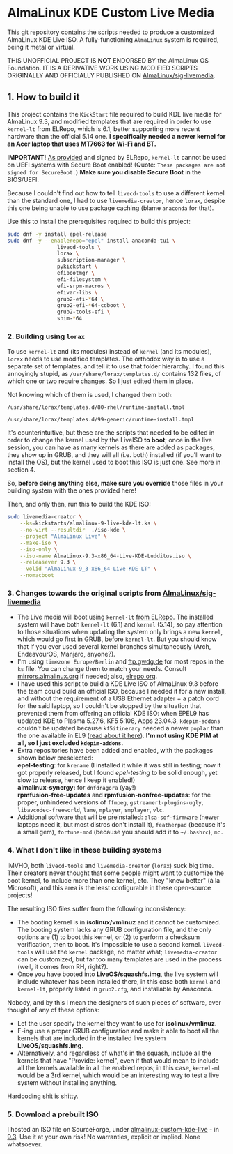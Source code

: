 # AlmaLinux KDE Custom Live Media

This git repository contains the scripts needed to produce a customized AlmaLinux KDE Live ISO. A fully-functioning `AlmaLinux` system is required, being it metal or virtual.

THIS UNOFFICIAL PROJECT IS **NOT** ENDORSED BY the AlmaLinux OS Foundation. IT IS A DERIVATIVE WORK USING MODIFIED SCRIPTS ORIGINALLY AND OFFICIALLY PUBLISHED ON [AlmaLinux/sig-livemedia](https://github.com/AlmaLinux/sig-livemedia).

## 1. How to build it

This project contains the `KickStart` file required to build KDE live media for AlmaLinux 9.3, and modified templates that are required in order to use `kernel-lt` from ELRepo, which is 6.1, better supporting more recent hardware than the official 5.14 one. **I specifically needed a newer kernel for an Acer laptop that uses MT7663 for Wi-Fi and BT.**

**IMPORTANT!** [As provided](http://elrepo.org/tiki/kernel-lt) and signed by ELRepo, `kernel-lt` cannot be used on UEFI systems with Secure Boot enabled! (Quote: `These packages are not signed for SecureBoot.`) **Make sure you disable Secure Boot** in the BIOS/UEFI.

Because I couldn't find out how to tell `livecd-tools` to use a different kernel than the standard one, I had to use `livemedia-creator`, hence `lorax`, despite this one being unable to use package caching (blame `anaconda` for that).&#x20;

Use this to install the prerequisites required to build this project:

```sh
sudo dnf -y install epel-release
sudo dnf -y --enablerepo="epel" install anaconda-tui \
                livecd-tools \
                lorax \
                subscription-manager \
                pykickstart \
                efibootmgr \
                efi-filesystem \
                efi-srpm-macros \
                efivar-libs \
                grub2-efi-*64 \
                grub2-efi-*64-cdboot \
                grub2-tools-efi \
                shim-*64
```

### 2. Building using `lorax`

To use `kernel-lt` and (its modules) instead of `kernel` (and its modules), `lorax` needs to use modified templates. The orthodox way is to use a separate set of templates, and tell it to use that folder hierarchy. I found this annoyingly stupid, as `/usr/share/lorax/templates.d/` contains 132 files, of which one or two require changes. So I just edited them in place.

Not knowing which of them is used, I changed them both:

`/usr/share/lorax/templates.d/80-rhel/runtime-install.tmpl`

`/usr/share/lorax/templates.d/99-generic/runtime-install.tmpl`

It's counterintuitive, but these are the scripts that needed to be edited in order to change the kernel used by the LiveISO **to boot**; once in the live session, you can have as many kernels as there are added as packages, they show up in GRUB, and they will all (i.e. both) installed (if you'll want to install the OS), but the kernel used to boot this ISO is just one. See more in section 4.

So, **before doing anything else, make sure you override** those files in your building system with the ones provided here!

Then, and only then, run this to build the KDE ISO:

```sh
sudo livemedia-creator \
    --ks=kickstarts/almalinux-9-live-kde-lt.ks \
    --no-virt --resultdir  ./iso-kde \
    --project "AlmaLinux Live" \
    --make-iso \
    --iso-only \
    --iso-name AlmaLinux-9.3-x86_64-Live-KDE-Ludditus.iso \
    --releasever 9.3 \
    --volid "AlmaLinux-9_3-x86_64-Live-KDE-LT" \
    --nomacboot 
```

### 3. Changes towards the original scripts from [AlmaLinux/sig-livemedia](https://github.com/AlmaLinux/sig-livemedia)

* The Live media will boot using `kernel-lt` [from ELRepo](http://elrepo.org/tiki/kernel-lt). The installed system will have both `kernel-lt` (6.1) and `kernel` (5.14), so pay attention to those situations when updating the system only brings a new `kernel`, which would go first in GRUB, before `kernel-lt`. But you should know that if you ever used several kernel branches simultaneously (Arch, EndeavourOS, Manjaro, anyone?).
* I'm using `timezone Europe/Berlin` and [ftp.gwdg.de](https://ftp.gwdg.de) for most repos in the `ks` file. You can change them to match your needs. Consult [mirrors.almalinux.org](https://mirrors.almalinux.org) if needed; also, [elrepo.org](http://elrepo.org/tiki/Download).
* I have used this script to build a KDE Live ISO of AlmaLinux 9.3 before the team could build an official ISO, because I needed it for a new install, and without the requirement of a USB Ethernet adapter + a patch cord for the said laptop, so I couldn't be stopped by the situation that prevented them from offering an official KDE ISO: when EPEL9 has updated KDE to Plasma 5.27.6, KF5 5.108, Apps 23.04.3, `kdepim-addons` couldn't be updated because `kf5itinerary` needed a newer `poplar` than the one available in EL9 ([read about it here](https://lists.fedoraproject.org/archives/list/epel-devel@lists.fedoraproject.org/thread/VAAKEKAEKGSBBPXO4HJK3J7EDVPUUKJM/)). **I'm not using KDE PIM at all, so I just excluded `kdepim-addons`.**
* Extra repositories have been added and enabled, with the packages shown below preselected:\
  **epel-testing**: for `krename` (I installed it while it was still in testing; now it got properly released, but I found _epel-testing_ to be solid enough, yet slow to release, hence I keep it enabled!)\
  **almalinux-synergy:** for `dnfdragora` (yay!)\
  **rpmfusion-free-updates** and **rpmfusion-nonfree-updates**: for the proper, unhindered versions of `ffmpeg`, `gstreamer1-plugins-ugly`, `libavcodec-freeworld`, `lame`, `mplayer`, `smplayer`, `vlc`.
* Additional software that will be preinstalled: `alsa-sof-firmware` (newer laptops need it, but most distros don't install it), `featherpad` (because it's a small gem), `fortune-mod` (because you should add it to `~/.bashrc`), `mc.`

### 4. What I don't like in these building systems  

IMVHO, both `livecd-tools` and `livemedia-creator` (`lorax`) suck big time. Their creators never thought that some people might want to customize the boot kernel, to include more than one kernel, etc. They "knew better" (à la Microsoft), and this area is the least configurable in these open-source projects!

The resulting ISO files suffer from the following inconsistency:

* The booting kernel is in **isolinux/vmlinuz** and it cannot be customized. The booting system lacks any GRUB configuration file, and the only options are (1) to boot this kernel, or (2) to perform a checksum verification, then to boot. It's impossible to use a second kernel. `livecd-tools` will use the `kernel` package, no matter what; `livemedia-creator` can be customized, but far too many templates are used in the process (well, it comes from RH, right?).
* Once you have booted into **LiveOS/squashfs.img**, the live system will include whatever has been installed there, in this case both `kernel` and `kernel-lt`, properly listed in `grub2.cfg`, and installable by Anaconda.

Nobody, and by this I mean the designers of such pieces of software, ever thought of any of these options:

* Let the user specify the kernel they want to use for **isolinux/vmlinuz**.
* F-ing use a proper GRUB configuration and make it able to boot all the kernels that are included in the installed live system **LiveOS/squashfs.img**.
* Alternatively, and regardless of what's in the squash, include all the kernels that have "Provide: kernel", even if that would mean to include all the kernels available in all the enabled repos; in this case, `kernel-ml` would be a 3rd kernel, which would be an interesting way to test a live system without installing anything.

Hardcoding shit is shitty.

### 5. Download a prebuilt ISO

I hosted an ISO file on SourceForge, under [almalinux-custom-kde-live](https://sourceforge.net/projects/almalinux-custom-kde-live/) - in [9.3](https://sourceforge.net/projects/almalinux-custom-kde-live/files/9.3/). Use it at your own risk! No warranties, explicit or implied. None whatsoever.
